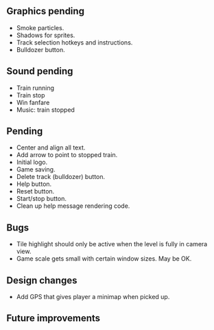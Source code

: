 ## Graphics pending
- Smoke particles.
- Shadows for sprites.
- Track selection hotkeys and instructions.
- Bulldozer button.

## Sound pending
- Train running
- Train stop
- Win fanfare
- Music: train stopped

## Pending
- Center and align all text.
- Add arrow to point to stopped train.
- Initial logo.
- Game saving.
- Delete track (bulldozer) button.
- Help button.
- Reset button.
- Start/stop button.
- Clean up help message rendering code.

## Bugs
- Tile highlight should only be active when the level is fully in camera view.
- Game scale gets small with certain window sizes. May be OK.

## Design changes
- Add GPS that gives player a minimap when picked up.

## Future improvements
